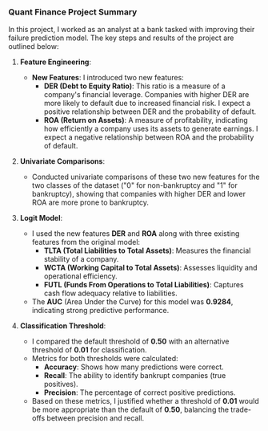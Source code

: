 ### Quant Finance Project Summary

In this project, I worked as an analyst at a bank tasked with improving their failure prediction model. The key steps and results of the project are outlined below:

1. **Feature Engineering**:
   - **New Features**: I introduced two new features:
     - **DER (Debt to Equity Ratio)**: This ratio is a measure of a company's financial leverage. Companies with higher DER are more likely to default due to increased financial risk. I expect a positive relationship between DER and the probability of default.
     - **ROA (Return on Assets)**: A measure of profitability, indicating how efficiently a company uses its assets to generate earnings. I expect a negative relationship between ROA and the probability of default.

2. **Univariate Comparisons**:
   - Conducted univariate comparisons of these two new features for the two classes of the dataset ("0" for non-bankruptcy and "1" for bankruptcy), showing that companies with higher DER and lower ROA are more prone to bankruptcy.

3. **Logit Model**:
   - I used the new features **DER** and **ROA** along with three existing features from the original model:
     - **TLTA (Total Liabilities to Total Assets)**: Measures the financial stability of a company.
     - **WCTA (Working Capital to Total Assets)**: Assesses liquidity and operational efficiency.
     - **FUTL (Funds From Operations to Total Liabilities)**: Captures cash flow adequacy relative to liabilities.
   - The **AUC** (Area Under the Curve) for this model was **0.9284**, indicating strong predictive performance.

4. **Classification Threshold**:
   - I compared the default threshold of **0.50** with an alternative threshold of **0.01** for classification.
   - Metrics for both thresholds were calculated:
     - **Accuracy**: Shows how many predictions were correct.
     - **Recall**: The ability to identify bankrupt companies (true positives).
     - **Precision**: The percentage of correct positive predictions.
   - Based on these metrics, I justified whether a threshold of **0.01** would be more appropriate than the default of **0.50**, balancing the trade-offs between precision and recall.
